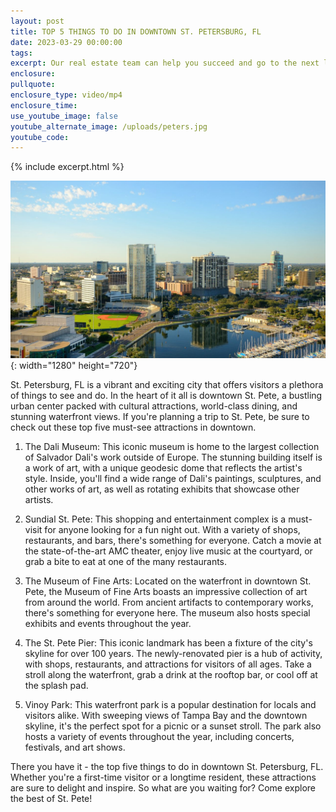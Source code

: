 ```yaml
---
layout: post
title: TOP 5 THINGS TO DO IN DOWNTOWN ST. PETERSBURG, FL
date: 2023-03-29 00:00:00
tags:
excerpt: Our real estate team can help you succeed and go to the next level.
enclosure:
pullquote:
enclosure_type: video/mp4
enclosure_time:
use_youtube_image: false
youtube_alternate_image: /uploads/peters.jpg
youtube_code:
---
```

{% include excerpt.html %}

![](/uploads/peters.jpg){: width="1280" height="720"}

St. Petersburg, FL is a vibrant and exciting city that offers visitors a plethora of things to see and do. In the heart of it all is downtown St. Pete, a bustling urban center packed with cultural attractions, world-class dining, and stunning waterfront views. If you're planning a trip to St. Pete, be sure to check out these top five must-see attractions in downtown.

1. The Dali Museum: This iconic museum is home to the largest collection of Salvador Dali's work outside of Europe. The stunning building itself is a work of art, with a unique geodesic dome that reflects the artist's style. Inside, you'll find a wide range of Dali's paintings, sculptures, and other works of art, as well as rotating exhibits that showcase other artists.

2. Sundial St. Pete: This shopping and entertainment complex is a must-visit for anyone looking for a fun night out. With a variety of shops, restaurants, and bars, there's something for everyone. Catch a movie at the state-of-the-art AMC theater, enjoy live music at the courtyard, or grab a bite to eat at one of the many restaurants.

3. The Museum of Fine Arts: Located on the waterfront in downtown St. Pete, the Museum of Fine Arts boasts an impressive collection of art from around the world. From ancient artifacts to contemporary works, there's something for everyone here. The museum also hosts special exhibits and events throughout the year.

4. The St. Pete Pier: This iconic landmark has been a fixture of the city's skyline for over 100 years. The newly-renovated pier is a hub of activity, with shops, restaurants, and attractions for visitors of all ages. Take a stroll along the waterfront, grab a drink at the rooftop bar, or cool off at the splash pad.

5. Vinoy Park: This waterfront park is a popular destination for locals and visitors alike. With sweeping views of Tampa Bay and the downtown skyline, it's the perfect spot for a picnic or a sunset stroll. The park also hosts a variety of events throughout the year, including concerts, festivals, and art shows.

There you have it - the top five things to do in downtown St. Petersburg, FL. Whether you're a first-time visitor or a longtime resident, these attractions are sure to delight and inspire. So what are you waiting for? Come explore the best of St. Pete!